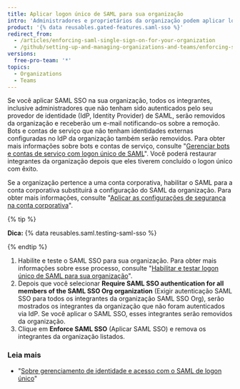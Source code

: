 ```yaml
---
title: Aplicar logon único de SAML para sua organização
intro: 'Administradores e proprietários da organização podem aplicar logon único (SSO, Single Sign-On) de SAML para que todos os integrantes da organização precisem se autenticar por meio de um provedor de identidade.'
product: '{% data reusables.gated-features.saml-sso %}'
redirect_from:
  - /articles/enforcing-saml-single-sign-on-for-your-organization
  - /github/setting-up-and-managing-organizations-and-teams/enforcing-saml-single-sign-on-for-your-organization
versions:
  free-pro-team: '*'
topics:
  - Organizations
  - Teams
---
```


Se você aplicar SAML SSO na sua organização, todos os integrantes, inclusive administradores que não tenham sido autenticados pelo seu provedor de identidade (IdP, Identity Provider) de SAML, serão removidos da organização e receberão um e-mail notificando-os sobre a remoção. Bots e contas de serviço que não tenham identidades externas configuradas no IdP da organização também serão removidos. Para obter mais informações sobre bots e contas de serviço, consulte "[Gerenciar bots e contas de serviço com logon único de SAML](/articles/managing-bots-and-service-accounts-with-saml-single-sign-on)". Você poderá restaurar integrantes da organização depois que eles tiverem concluído o logon único com êxito.

Se a organização pertence a uma conta corporativa, habilitar o SAML para a conta corporativa substituirá a configuração do SAML da organização. Para obter mais informações, consulte "[Aplicar as configurações de segurança na conta corporativa](/github/setting-up-and-managing-your-enterprise/enforcing-security-settings-in-your-enterprise-account)".

{% tip %}

**Dica:** {% data reusables.saml.testing-saml-sso %}

{% endtip %}

1. Habilite e teste o SAML SSO para sua organização. Para obter mais informações sobre esse processo, consulte "[Habilitar e testar logon único de SAML para sua organização](/articles/enabling-and-testing-saml-single-sign-on-for-your-organization)".
2. Depois que você selecionar **Require SAML SSO authentication for all members of the SAML SSO Org organization** (Exigir autenticação SAML SSO para todos os integrantes da organização SAML SSO Org), serão mostrados os integrantes da organização que não foram autenticados via IdP. Se você aplicar o SAML SSO, esses integrantes serão removidos da organização.
3. Clique em **Enforce SAML SSO** (Aplicar SAML SSO) e remova os integrantes da organização listados.

### Leia mais

- "[Sobre gerenciamento de identidade e acesso com o SAML de logon único](/articles/about-identity-and-access-management-with-saml-single-sign-on)"

